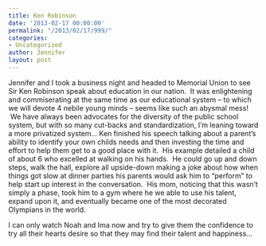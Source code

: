 ```yaml
---
title: Ken Robinson
date: '2013-02-17 00:00:00'
permalink: "/2013/02/17/999/"
categories:
- Uncategorized
author: Jennifer
layout: post
---
```


Jennifer and I took a business night and headed to Memorial Union to see Sir Ken Robinson speak about education in our nation. &nbsp;It was enlightening and commiserating at the same time as our educational system &#8211; to which we will devote 4 nebile young minds &#8211; seems like such an abysmal mess! &nbsp;We have always been advocates for the diversity of the public school system, but with so many cut-backs and standardization, I&#8217;m leaning toward a more privatized system&#8230; Ken finished his speech talking about a parent&#8217;s ability to identify your own childs needs and then investing the time and effort to help them get to a good place with it. &nbsp;His example detailed a child of about 6 who excelled at walking on his hands. &nbsp;He could go up and down steps, walk the hall, explore all upside-down making a joke about how when things got slow at dinner parties his parents would ask him to &#8220;perform&#8221; to help start up interest in the conversation. &nbsp;His mom, noticing that this wasn&#8217;t simply a phase, took him to a gym where he we able to use his talent, expand upon it, and eventually became one of the most decorated Olympians in the world.

I can only watch Noah and Ima now and try to give them the confidence to try all their hearts desire so that they may find their talent and happiness&#8230;

